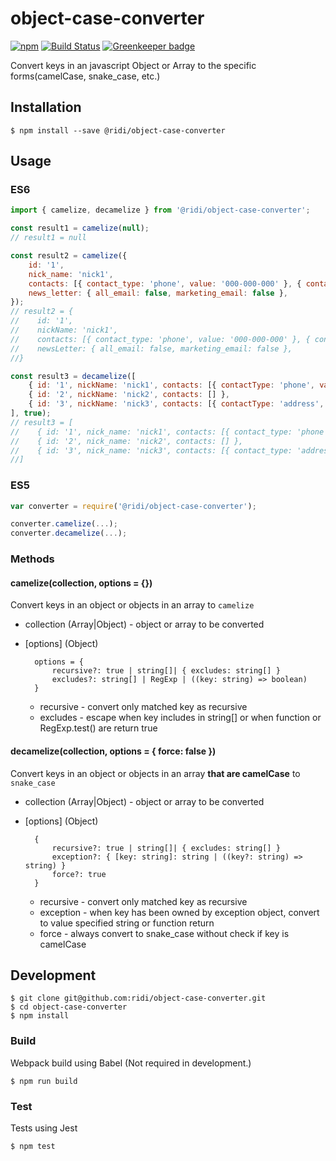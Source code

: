 # object-case-converter

[![npm](https://img.shields.io/npm/v/@ridi/object-case-converter.svg)](https://www.npmjs.com/package/@ridi/object-case-converter)
[![Build Status](https://travis-ci.org/ridi/object-case-converter.svg?branch=master)](https://travis-ci.org/ridi/object-case-converter)
[![Greenkeeper badge](https://badges.greenkeeper.io/ridi/object-case-converter.svg)](https://greenkeeper.io/)

Convert keys in an javascript Object or Array to the specific forms(camelCase, snake_case, etc.)

## Installation

```
$ npm install --save @ridi/object-case-converter
```

## Usage

### ES6
```javascript
import { camelize, decamelize } from '@ridi/object-case-converter';

const result1 = camelize(null);
// result1 = null

const result2 = camelize({
    id: '1',
    nick_name: 'nick1',
    contacts: [{ contact_type: 'phone', value: '000-000-000' }, { contact_type: 'email', value: 'test@email.com' }],
    news_letter: { all_email: false, marketing_email: false },
});
// result2 = {
//    id: '1',
//    nickName: 'nick1',
//    contacts: [{ contact_type: 'phone', value: '000-000-000' }, { contact_type: 'email', value: 'test@email.com' }],
//    newsLetter: { all_email: false, marketing_email: false },
//}

const result3 = decamelize([
    { id: '1', nickName: 'nick1', contacts: [{ contactType: 'phone', value: '000-000-000' }, { contactType: 'email', value: 'test@email.com' }] },
    { id: '2', nickName: 'nick2', contacts: [] },
    { id: '3', nickName: 'nick3', contacts: [{ contactType: 'address', value: 'xxx' }] },
], true);
// result3 = [
//    { id: '1', nick_name: 'nick1', contacts: [{ contact_type: 'phone', value: '000-000-000' }, { contact_type: 'email', value: 'test@email.com' }] },
//    { id: '2', nick_name: 'nick2', contacts: [] },
//    { id: '3', nick_name: 'nick3', contacts: [{ contact_type: 'address', value: 'xxx' }] },
//]
```

### ES5
```javascript
var converter = require('@ridi/object-case-converter');

converter.camelize(...);
converter.decamelize(...);

```

### Methods
#### camelize(collection, options = {})

Convert keys in an object or objects in an array to `camelize`

* collection (Array|Object) - object or array to be converted
* [options] (Object)

        options = {
            recursive?: true | string[]| { excludes: string[] }
            excludes?: string[] | RegExp | ((key: string) => boolean)
        }
    
    * recursive - convert only matched key as recursive
    * excludes - escape when key includes in string[] or when function or RegExp.test() are return true


#### decamelize(collection, options = { force: false })

Convert keys in an object or objects in an array **that are camelCase** to `snake_case`

* collection (Array|Object) - object or array to be converted
* [options] (Object)

        {
            recursive?: true | string[]| { excludes: string[] }
            exception?: { [key: string]: string | ((key?: string) => string) }
            force?: true
        }
    
    * recursive - convert only matched key as recursive
    * exception - when key has been owned by exception object, convert to value specified string or function return
    * force - always convert to snake_case without check if key is camelCase

## Development

```
$ git clone git@github.com:ridi/object-case-converter.git
$ cd object-case-converter
$ npm install
```

### Build

Webpack build using Babel (Not required in development.)

```
$ npm run build
```

### Test

Tests using Jest

```
$ npm test
```
